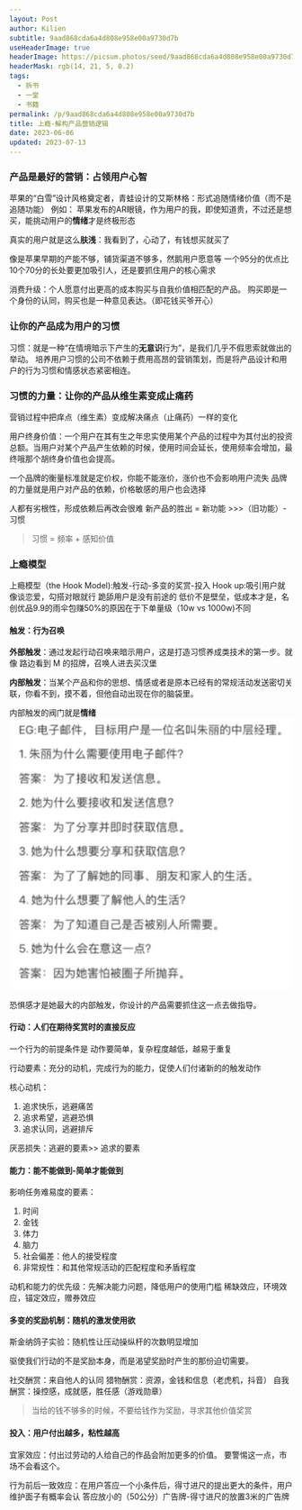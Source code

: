 ```yaml
---
layout: Post
author: Kilien
subtitle: 9aad868cda6a4d808e958e00a9730d7b
useHeaderImage: true
headerImage: https://picsum.photos/seed/9aad868cda6a4d808e958e00a9730d7b/1920/1080
headerMask: rgb(14, 21, 5, 0.2)
tags:
  - 拆书
  - 一堂
  - 书籍
permalink: /p/9aad868cda6a4d808e958e00a9730d7b
title: 上瘾-解构产品营销逻辑
date: 2023-06-06
updated: 2023-07-13
---
```


### 产品是最好的营销：占领用户心智

苹果的“白雪”设计风格奠定者，青蛙设计的艾斯林格：形式追随情绪价值（而不是追随功能）
例如： 苹果发布的AR眼镜，作为用户的我，即使知道贵，不过还是想买，能挑动用户的**情绪**才是终极形态

真实的用户就是这么**肤浅**：我看到了，心动了，有钱想买就买了

像是苹果早期的产能不够，铺货渠道不够多，然鹅用户愿意等
一个95分的优点比10个70分的长处要更加吸引人，还是要抓住用户的核心需求

消费升级：个人愿意付出更高的成本购买与自我价值相匹配的产品。
购买即是一个身份的认同，购买也是一种意见表达。（即花钱买爷开心）

### 让你的产品成为用户的习惯

习惯：就是一种“在情境暗示下产生的**无意识**行为”，是我们几乎不假思索就做出的举动。
培养用户习惯的公司不依赖于费用高昂的营销策划，而是将产品设计和用户的行为习惯和情感状态紧密相连。

### 习惯的力量：让你的产品从维生素变成止痛药

营销过程中把痒点（维生素）变成解决痛点（止痛药）一样的变化

用户终身价值：一个用户在其有生之年忠实使用某个产品的过程中为其付出的投资总额。当用户对某个产品产生依赖的时候，使用时间会延长，使用频率会增加，最终哦那个胡终身价值也会提高。

一个品牌的衡量标准就是定价权，你能不能涨价，涨价也不会影响用户流失
品牌的力量就是用户对产品的依赖，价格敏感的用户也会选择

人都有劣根性，形成依赖后再改会很难
新产品的胜出 = 新功能  >>>（旧功能）- 习惯

> 习惯 = 频率 + 感知价值

### 上瘾模型

上瘾模型（the Hook Model):触发-行动-多变的奖赏-投入
Hook up:吸引用户就像谈恋爱，勾搭对眼就行
跪舔用户是没有前途的
低价不是壁垒，低成本才是，名创优品9.9的雨伞包赚50%的原因在于下单量级（10w vs 1000w)不同

#### 触发：行为召唤

**外部触发**：通过发起行动召唤来暗示用户，这是打造习惯养成类技术的第一步。就像 路边看到 M 的招牌，召唤人进去买汉堡

**内部触发**：当某个产品和你的思想、情感或者是原本已经有的常规活动发送密切关联，你看不到，摸不着，但他自动出现在你的脑袋里。

内部触发的阀门就是**情绪**
![23228ad26030264460f590550fad2404.png](../resources/8bd13a84ba4342eb890ed456d0c1143c.png)

恐惧感才是她最大的内部触发，你设计的产品需要抓住这一点去做指导。

#### 行动：人们在期待奖赏时的直接反应

一个行为的前提条件是 动作要简单，复杂程度越低，越易于重复

行动要素：充分的动机，完成行为的能力，促使人们付诸新的的触发动作

核心动机：

1.  追求快乐，逃避痛苦
2.  追求希望，逃避恐惧
3.  追求认同，逃避排斥

厌恶损失：逃避的要素>> 追求的要素

#### 能力：能不能做到-简单才能做到

影响任务难易度的要素：

1.  时间
2.  金钱
3.  体力
4.  脑力
5.  社会偏差：他人的接受程度
6.  非常规性：和其他常规活动的匹配程度和矛盾程度

动机和能力的优先级：先解决能力问题，降低用户的使用门槛
稀缺效应，环境效应，锚定效应，赠券效应

#### 多变的奖励机制：随机的激发使用欲

斯金纳鸽子实验：随机性让压动操纵杆的次数明显增加

驱使我们行动的不是奖励本身，而是渴望奖励时产生的那份迫切需要。

社交酬赏：来自他人的认同
猎物酬赏：资源，金钱和信息（老虎机，抖音）
自我酬赏：操控感，成就感，胜任感（游戏勋章）

> 当给的钱不够多的时候，不要给钱作为奖励，寻求其他价值奖赏

#### 投入：用户付出越多，粘性越高

宜家效应：付出过劳动的人给自己的作品会附加更多的价值。
要警惕这一点，市场不会看这个。

行为前后一致效应：在用户答应一个小条件后，得寸进尺的提出更大的条件，用户维护面子有概率会认
答应放小的（50公分）广告牌-得寸进尺的放置3米的广告牌
